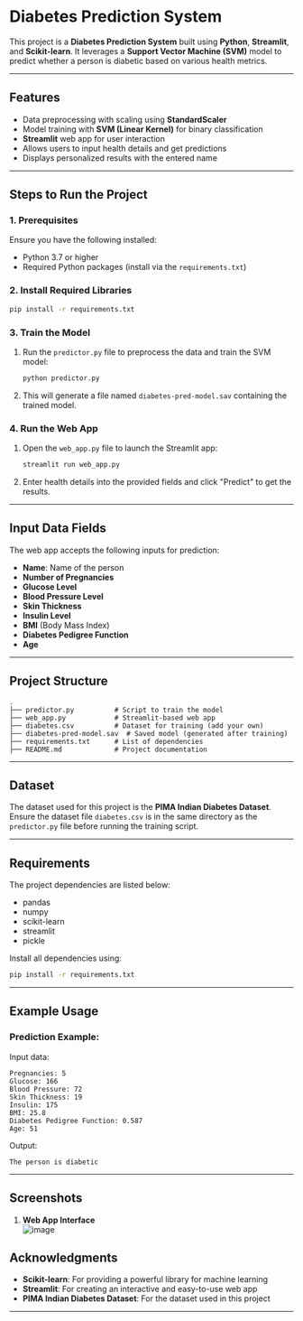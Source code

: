
# Diabetes Prediction System

This project is a **Diabetes Prediction System** built using **Python**, **Streamlit**, and **Scikit-learn**. It leverages a **Support Vector Machine (SVM)** model to predict whether a person is diabetic based on various health metrics.

---

## Features

- Data preprocessing with scaling using **StandardScaler**
- Model training with **SVM (Linear Kernel)** for binary classification
- **Streamlit** web app for user interaction
- Allows users to input health details and get predictions
- Displays personalized results with the entered name

---

## Steps to Run the Project

### 1. Prerequisites
Ensure you have the following installed:
- Python 3.7 or higher
- Required Python packages (install via the `requirements.txt`)

### 2. Install Required Libraries
```bash
pip install -r requirements.txt
```

### 3. Train the Model
1. Run the `predictor.py` file to preprocess the data and train the SVM model:
   ```bash
   python predictor.py
   ```
2. This will generate a file named `diabetes-pred-model.sav` containing the trained model.

### 4. Run the Web App
1. Open the `web_app.py` file to launch the Streamlit app:
   ```bash
   streamlit run web_app.py
   ```
2. Enter health details into the provided fields and click "Predict" to get the results.

---

## Input Data Fields

The web app accepts the following inputs for prediction:
- **Name**: Name of the person
- **Number of Pregnancies**
- **Glucose Level**
- **Blood Pressure Level**
- **Skin Thickness**
- **Insulin Level**
- **BMI** (Body Mass Index)
- **Diabetes Pedigree Function**
- **Age**

---

## Project Structure

```
.
├── predictor.py          # Script to train the model
├── web_app.py            # Streamlit-based web app
├── diabetes.csv          # Dataset for training (add your own)
├── diabetes-pred-model.sav  # Saved model (generated after training)
├── requirements.txt      # List of dependencies
├── README.md             # Project documentation
```

---

## Dataset

The dataset used for this project is the **PIMA Indian Diabetes Dataset**. Ensure the dataset file `diabetes.csv` is in the same directory as the `predictor.py` file before running the training script.

---

## Requirements

The project dependencies are listed below:
- pandas
- numpy
- scikit-learn
- streamlit
- pickle

Install all dependencies using:
```bash
pip install -r requirements.txt
```

---

## Example Usage

### Prediction Example:
Input data:
```
Pregnancies: 5
Glucose: 166
Blood Pressure: 72
Skin Thickness: 19
Insulin: 175
BMI: 25.8
Diabetes Pedigree Function: 0.587
Age: 51
```

Output:
```
The person is diabetic
```

---

## Screenshots

1. **Web App Interface**  
  ![image](https://github.com/user-attachments/assets/0ca6ebb1-f841-4a06-a229-51f63ccf99a8)


## Acknowledgments

- **Scikit-learn**: For providing a powerful library for machine learning
- **Streamlit**: For creating an interactive and easy-to-use web app
- **PIMA Indian Diabetes Dataset**: For the dataset used in this project

---

